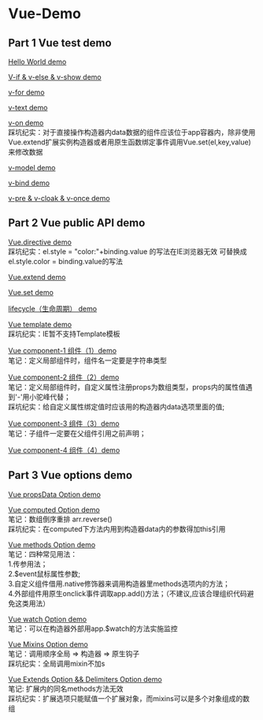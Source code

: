 # Vue-Demo
## Part 1 Vue test demo

[Hello World demo](#)

[V-if & v-else & v-show demo](#)

[v-for demo](#)

[v-text demo](#)

[v-on demo](#)  
踩坑纪实：对于直接操作构造器内data数据的组件应该位于app容器内，除非使用Vue.extend扩展实例构造器或者用原生函数绑定事件调用Vue.set(el,key,value)来修改数据

[v-model demo](#)

[v-bind demo](#)

[v-pre & v-cloak & v-once demo](#)

## Part 2 Vue public API demo

[Vue.directive demo](#)  
踩坑纪实：el.style = "color:"+binding.value 的写法在IE浏览器无效  可替换成el.style.color = binding.value的写法

[Vue.extend demo](#)

[Vue.set demo](#)

[lifecycle（生命周期） demo](#)

[Vue template demo](#)  
踩坑纪实：IE暂不支持Template模板

[Vue component-1 组件（1）demo](#)  
笔记：定义局部组件时，组件名一定要是字符串类型

[Vue component-2 组件（2）demo](#)  
笔记：定义局部组件时，自定义属性注册props为数组类型，props内的属性值遇到'-'用小驼峰代替；  
踩坑纪实：给自定义属性绑定值时应该用的构造器内data选项里面的值;

[Vue component-3 组件（3）demo](#)  
笔记：子组件一定要在父组件引用之前声明；

[Vue component-4 组件（4）demo](#)  

## Part 3 Vue options demo

[Vue propsData Option demo](#) 

[Vue computed Option demo](#)  
笔记：数组倒序重排 arr.reverse()  
踩坑纪实：在computed下方法内用到构造器data内的参数得加this引用

[Vue methods Option demo](#)   
笔记：四种常见用法：  
1.传参用法；  
2.$event鼠标属性参数;  
3.自定义组件借用.native修饰器来调用构造器里methods选项内的方法；  
4.外部组件用原生onclick事件调取app.add()方法；（不建议,应该合理组织代码避免这类用法）

[Vue watch Option demo](#)  
笔记：可以在构造器外部用app.$watch的方法实施监控

[Vue Mixins Option demo](#)  
笔记：调用顺序全局 => 构造器 => 原生钩子  
踩坑纪实：全局调用mixin不加s

[Vue Extends Option && Delimiters Option demo](#)  
笔记: 扩展内的同名methods方法无效  
踩坑纪实：扩展选项只能赋值一个扩展对象，而mixins可以是多个对象组成的数组
